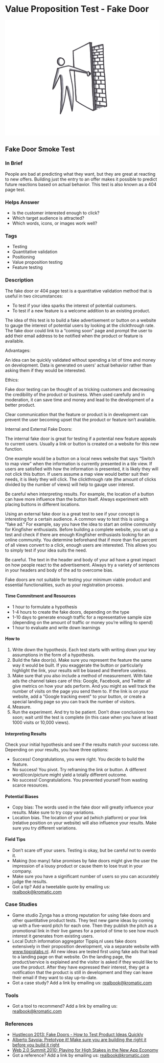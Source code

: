 # Value Proposition Test - Fake Door

![](../.gitbook/assets/illustration-fake-door-test.png)

## Fake Door Smoke Test

### In Brief

People are bad at predicting what they want, but they are great at reacting to new offers. Building just the entry to an offer makes it possible to predict future reactions based on actual behavior. This test is also known as a 404 page test.

### Helps Answer

* Is the customer interested enough to click?
* Which target audience is attracted?
* Which words, icons, or images work well?

### Tags

* Testing
* Quantitative validation
* Positioning
* Value proposition testing
* Feature testing

### Description

The fake door or 404 page test is a quantitative validation method that is useful in two circumstances:

* To test if your idea sparks the interest of potential customers.
* To test if a new feature is a welcome addition to an existing product.  

The idea of this test is to build a fake advertisement or button on a website to gauge the interest of potential users by looking at the clickthrough rate. The fake door could link to a “coming soon” page and prompt the user to add their email address to be notified when the product or feature is available.

Advantages:

An idea can be quickly validated without spending a lot of time and money on development. Data is generated on users' actual behavior rather than asking them if they would be interested.

Ethics:

Fake door testing can be thought of as tricking customers and decreasing the credibility of the product or business. When used carefully and in moderation, it can save time and money and lead to the development of a better product.

Clear communication that the feature or product is in development can prevent the user becoming upset that the product or feature isn’t available.

Internal and External Fake Doors:

The internal fake door is great for testing if a potential new feature appeals to current users. Usually a link or button is created on a website for this new function.

One example would be a button on a local news website that says “Switch to map view” when the information is currently presented in a tile view. If users are satisfied with how the information is presented, it is likely they will not click this button. If users assume a map view would better suit their needs, it is likely they will click. The clickthrough rate \(the amount of clicks divided by the number of views\) will help to gauge user interest.

Be careful when interpreting results. For example, the location of a button can have more influence than the button itself. Always experiment with placing buttons in different locations.

Using an external fake door is a great test to see if your concept is interesting for a certain audience. A common way to test this is using a "fake ad." For example, say you have the idea to start an online community for Kingfisher enthusiasts. Before building a complete website, you set up a test and check if there are enough Kingfisher enthusiasts looking for an online community. You determine beforehand that if more than five percent of all views convert to a click, enough users are interested. This allows you to simply test if your idea suits the need.

Be careful. The text in the header and body of your ad have a great impact on how people react to the advertisement. Always try a variety of sentences in your headers and body of the ad to overcome bias.

Fake doors are not suitable for testing your minimum viable product and essential functionalities, such as your registration process.

#### Time Commitment and Resources

* 1 hour to formulate a hypothesis 
* 1-4 hours to create the fake doors, depending on the type
* 1-10 days to generate enough traffic for a representative sample size \(depending on the amount of traffic or money you’re willing to spend\)
* 1 hour to evaluate and write down learnings

#### How to

1. Write down the hypothesis. Each test starts with writing down your key assumptions in the form of a hypothesis.
2. Build the fake door\(s\). Make sure you represent the feature the same way it would be built. If you exaggerate the button or particularly highlight the link, your results will be biased and therefore useless.  
3. Make sure that you also include a method of measurement. With fake ads the channel takes care of this: Google, Facebook, and Twitter all give metrics on how your ads perform. And you might as well track the number of visits on the page you send them to. If the link is on your website, add a "Google tracking event" to your button, or create a special landing page so you can track the number of visitors. 
4. Measure.
5. Run the experiment. And try to be patient. Don’t draw conclusions too soon; wait until the test is complete \(in this case when you have at least 1000 visits or 10,000 views\). 

#### Interpreting Results

Check your initial hypothesis and see if the results match your success rate. Depending on your results, you have three options:

* Success! Congratulations, you were right. You decide to build the feature.
* No success! You pivot. Try reframing the link or button. A different word/icon/picture might yield a totally different outcome. 
* No success! Congratulations. You prevented yourself from wasting scarce resources.  

#### Potential Biases

* Copy bias: The words used in the fake door will greatly influence your results. Make sure to try copy variations.
* Location bias. The location of your ad \(which platform\) or your link \(relative position on your website\) will also influence your results. Make sure you try different variations. 

#### Field Tips

* Don’t scare off your users. Testing is okay, but be careful not to overdo it. 
* Making \(too many\) false promises by fake doors might give the user the impression of a lousy product or cause them to lose trust in your company. 
* Make sure you have a significant number of users so you can accurately judge the results.
* Got a tip? Add a tweetable quote by emailing us: [realbook@kromatic.com](mailto:realbook@kromatic.com)

### Case Studies

* Game studio Zynga has a strong reputation for using fake doors and other quantitative product tests. They test new game ideas by coming up with a five-word pitch for each one. Then they publish the pitch as a promotional link in their live games for a period of time to see how much interest it generates from existing users.
* Local Dutch information aggregator Tippiq.nl uses fake doors extensively in their proposition development, via a separate website with www.tippiqlabs.nl. All new ideas are tested first using fake ads that lead to a landing page on that website. On the landing page, the product/service is explained and the visitor is asked if they would like to use the product. After they have expressed their interest, they get a notification that the product is still in development and they can leave their email if they want to stay up-to-date.
* Got a case study? Add a link by emailing us: [realbook@kromatic.com](mailto:realbook@kromatic.com)

### Tools

* Got a tool to recommend? Add a link by emailing us: [realbook@kromatic.com](mailto:realbook@kromatic.com)

### References

* [Hustlecon 2013: Fake Doors - How to Test Product Ideas Quickly](http://www.slideshare.net/JessLee4/fake-doors-how-to-test-product-ideas-quickly-hustlecon-2013)
* [Alberto Savoia: Pretotype it! Make sure you are building the right it before you build it right](http://www.pretotyping.org)
* [Web 2.0 Summit 2010: Playing for High Stakes in the New App Economy](https://www.youtube.com/watch?v=81F1qSOq3cs)
* Got a reference? Add a link by emailing us: [realbook@kromatic.com](mailto:realbook@kromatic.com)


